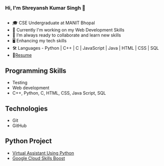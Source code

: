 ### Hi, I'm Shreyansh Kumar Singh 👋
##
* 🎓 CSE Undergraduate at MANIT Bhopal
* 🔭 Currently I'm working on my Web Development Skills
* 📗 I’m always ready to collaborate and learn new skills
* 🖥 Enhancing my tech skills
* 🛠  Languages - Python | C++ | C | JavaScript | Java | HTML | CSS | SQL
* 🧾[Resume](https://drive.google.com/file/d/17rTmkmMqdbXXTDxHLbu-Eg1PgB8pcfF5/view?usp=sharing)
 
## Programming Skills 

* Testing
* Web development
* C++, Python, C, HTML, CSS, Java Script, SQL

## Technologies
* Git
* GitHub

## Python Project
* [Virtual Assistant Using Python](https://drive.google.com/file/d/1aJ9_dEEmwQc6OcE9g_ghECuQ7wCZTZdD/view?usp=sharing)
* [Google Cloud Skills Boost](http://qwiklabs.com/public_profiles/84c7de5a-e381-4583-866d-639e43147b28)
